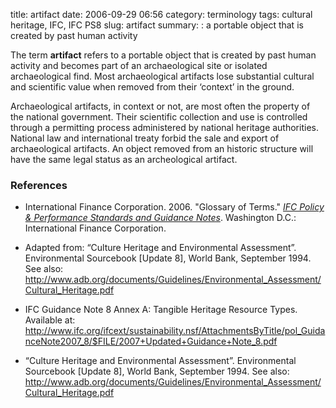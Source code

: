 title: artifact
date: 2006-09-29 06:56
category: terminology
tags: cultural heritage, IFC, IFC PS8
slug: artifact
summary: : a portable object that is created by past human activity


<!--
summary: 
-->

The term **artifact** refers to a portable object that is created by past human activity and becomes part of an archaeological site or isolated archaeological find. Most archaeological artifacts lose substantial cultural and scientific value when removed from their ‘context’ in the ground.

Archaeological artifacts, in context or not, are most often the property of the national government. Their scientific collection and use is controlled through a permitting process administered by national heritage authorities. National law and international treaty forbid the sale and export of archaeological artifacts. An object removed from an historic structure will have the same legal status as an archeological artifact.


### References

* International Finance Corporation. 2006. "Glossary of Terms." *[IFC Policy & Performance Standards and Guidance Notes](http://www.ifc.org/wps/wcm/connect/9a9464804885598c8364d36a6515bb18/Glossary%2Bof%2BTerms.pdf?MOD=AJPERES&attachment=true&id=1322803900995 "First Accessed*: 01 November 2013")*. Washington D.C.: International Finance Corporation.

* Adapted from: “Culture Heritage and Environmental Assessment”. Environmental Sourcebook [Update 8], World Bank, September 1994. See also: http://www.adb.org/documents/Guidelines/Environmental_Assessment/Cultural_Heritage.pdf


* IFC Guidance Note 8 Annex A: Tangible Heritage Resource Types. Available at:
http://www.ifc.org/ifcext/sustainability.nsf/AttachmentsByTitle/pol_GuidanceNote2007_8/$FILE/2007+Updated+Guidance+Note_8.pdf

* “Culture Heritage and Environmental Assessment”. Environmental Sourcebook [Update 8], World Bank, September 1994. See also:
http://www.adb.org/documents/Guidelines/Environmental_Assessment/Cultural_Heritage.pdf
